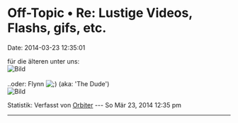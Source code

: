 Off-Topic • Re: Lustige Videos, Flashs, gifs, etc.
==================================================

Date: 2014-03-23 12:35:01

für die älteren unter uns:\
![Bild](http://www.comstockseo.com/wp-content/uploads/2013/08/Animated-moving-creepy-knock-on-door.gif)\
\
..oder: Flynn
![;)](http://forum.yacy-websuche.de/images/smilies/icon_e_wink.gif "Wink")
(aka: \'The Dude\')\
![Bild](http://www.comstockseo.com/wp-content/uploads/2013/08/Animated-moving-creepy-stirring-picture.gif)

Statistik: Verfasst von
[Orbiter](http://forum.yacy-websuche.de/memberlist.php?mode=viewprofile&u=2)
--- So Mär 23, 2014 12:35 pm

------------------------------------------------------------------------
